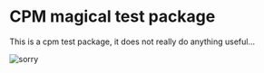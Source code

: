# CPM magical test package

This is a cpm test package, it does not really do anything useful...

![sorry](https://i.giphy.com/media/v1.Y2lkPTc5MGI3NjExMXRzOHhhdTJ1eDl1a3MwdHJsanZocDRiN255enNqdnNxdnU4bzFhNiZlcD12MV9pbnRlcm5hbF9naWZfYnlfaWQmY3Q9Zw/3o7WIwkSmw32NgXvTG/giphy.gif)
